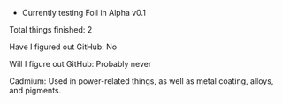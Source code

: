 - Currently testing Foil in Alpha v0.1

Total things finished: 2

Have I figured out GitHub: No

Will I figure out GitHub: Probably never

Cadmium: Used in power-related things, as well as metal coating, alloys, and pigments.
